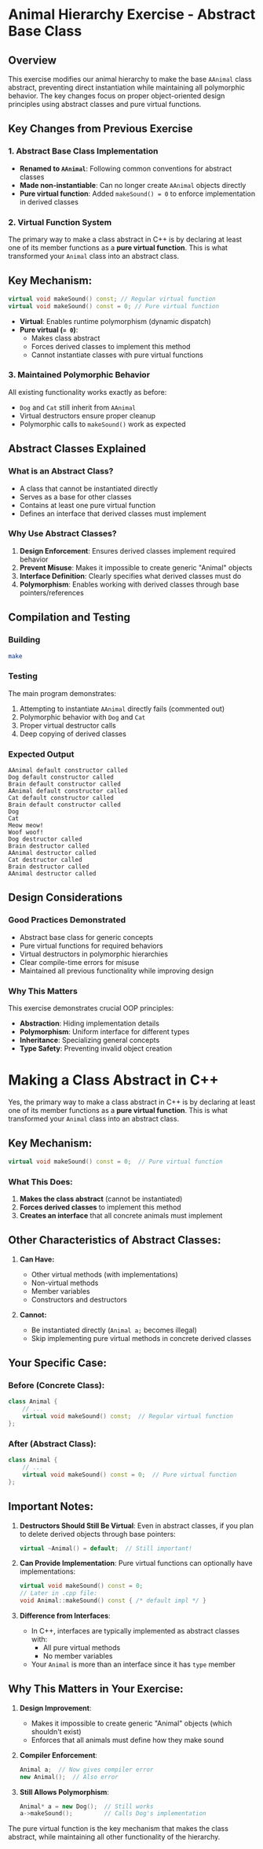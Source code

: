 # Animal Hierarchy Exercise - Abstract Base Class

## Overview
This exercise modifies our animal hierarchy to make the base `AAnimal` class abstract, preventing direct instantiation while maintaining all polymorphic behavior. The key changes focus on proper object-oriented design principles using abstract classes and pure virtual functions.

## Key Changes from Previous Exercise

### 1. Abstract Base Class Implementation
- **Renamed to `AAnimal`**: Following common conventions for abstract classes
- **Made non-instantiable**: Can no longer create `AAnimal` objects directly
- **Pure virtual function**: Added `makeSound() = 0` to enforce implementation in derived classes

### 2. Virtual Function System

The primary way to make a class abstract in C++ is by declaring at least one of its member functions as a **pure virtual function**. This is what transformed your `Animal` class into an abstract class.

## Key Mechanism:

```cpp
virtual void makeSound() const; // Regular virtual function
virtual void makeSound() const = 0; // Pure virtual function
```

- **Virtual**: Enables runtime polymorphism (dynamic dispatch)
- **Pure virtual (`= 0`)**: 
  - Makes class abstract
  - Forces derived classes to implement this method
  - Cannot instantiate classes with pure virtual functions

### 3. Maintained Polymorphic Behavior
All existing functionality works exactly as before:
- `Dog` and `Cat` still inherit from `AAnimal`
- Virtual destructors ensure proper cleanup
- Polymorphic calls to `makeSound()` work as expected

## Abstract Classes Explained

### What is an Abstract Class?
- A class that cannot be instantiated directly
- Serves as a base for other classes
- Contains at least one pure virtual function
- Defines an interface that derived classes must implement

### Why Use Abstract Classes?
1. **Design Enforcement**: Ensures derived classes implement required behavior
2. **Prevent Misuse**: Makes it impossible to create generic "Animal" objects
3. **Interface Definition**: Clearly specifies what derived classes must do
4. **Polymorphism**: Enables working with derived classes through base pointers/references

## Compilation and Testing

### Building
```bash
make
```

### Testing
The main program demonstrates:
1. Attempting to instantiate `AAnimal` directly fails (commented out)
2. Polymorphic behavior with `Dog` and `Cat`
3. Proper virtual destructor calls
4. Deep copying of derived classes

### Expected Output
```
AAnimal default constructor called
Dog default constructor called
Brain default constructor called
AAnimal default constructor called
Cat default constructor called
Brain default constructor called
Dog 
Cat 
Meow meow!
Woof woof!
Dog destructor called
Brain destructor called
AAnimal destructor called
Cat destructor called
Brain destructor called
AAnimal destructor called
```

## Design Considerations

### Good Practices Demonstrated
- Abstract base class for generic concepts
- Pure virtual functions for required behaviors
- Virtual destructors in polymorphic hierarchies
- Clear compile-time errors for misuse
- Maintained all previous functionality while improving design

### Why This Matters
This exercise demonstrates crucial OOP principles:
- **Abstraction**: Hiding implementation details
- **Polymorphism**: Uniform interface for different types
- **Inheritance**: Specializing general concepts
- **Type Safety**: Preventing invalid object creation




























# Making a Class Abstract in C++

Yes, the primary way to make a class abstract in C++ is by declaring at least one of its member functions as a **pure virtual function**. This is what transformed your `Animal` class into an abstract class.

## Key Mechanism:

```cpp
virtual void makeSound() const = 0;  // Pure virtual function
```

### What This Does:
1. **Makes the class abstract** (cannot be instantiated)
2. **Forces derived classes** to implement this method
3. **Creates an interface** that all concrete animals must implement

## Other Characteristics of Abstract Classes:

1. **Can Have:**
   - Other virtual methods (with implementations)
   - Non-virtual methods
   - Member variables
   - Constructors and destructors

2. **Cannot:**
   - Be instantiated directly (`Animal a;` becomes illegal)
   - Skip implementing pure virtual methods in concrete derived classes

## Your Specific Case:

### Before (Concrete Class):
```cpp
class Animal {
    // ...
    virtual void makeSound() const;  // Regular virtual function
};
```

### After (Abstract Class):
```cpp
class Animal {
    // ...
    virtual void makeSound() const = 0;  // Pure virtual function
};
```

## Important Notes:

1. **Destructors Should Still Be Virtual**:
   Even in abstract classes, if you plan to delete derived objects through base pointers:
   ```cpp
   virtual ~Animal() = default;  // Still important!
   ```

2. **Can Provide Implementation**:
   Pure virtual functions can optionally have implementations:
   ```cpp
   virtual void makeSound() const = 0;
   // Later in .cpp file:
   void Animal::makeSound() const { /* default impl */ }
   ```

3. **Difference from Interfaces**:
   - In C++, interfaces are typically implemented as abstract classes with:
     - All pure virtual methods
     - No member variables
   - Your `Animal` is more than an interface since it has `type` member

## Why This Matters in Your Exercise:

1. **Design Improvement**:
   - Makes it impossible to create generic "Animal" objects (which shouldn't exist)
   - Enforces that all animals must define how they make sound

2. **Compiler Enforcement**:
   ```cpp
   Animal a;  // Now gives compiler error
   new Animal();  // Also error
   ```

3. **Still Allows Polymorphism**:
   ```cpp
   Animal* a = new Dog();  // Still works
   a->makeSound();         // Calls Dog's implementation
   ```

The pure virtual function is the key mechanism that makes the class abstract, while maintaining all other functionality of the hierarchy.